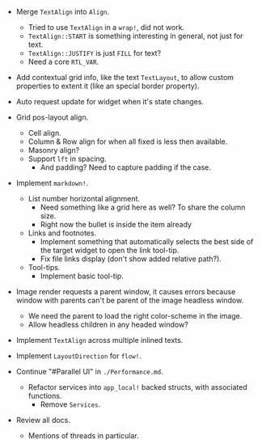 * Merge `TextAlign` into `Align`.
    - Tried to use `TextAlign` in a `wrap!`, did not work.
    - `TextAlign::START` is something interesting in general, not just for text.
    - `TextAlign::JUSTIFY` is just `FILL` for text?
    - Need a core `RTL_VAR`.

* Add contextual grid info, like the text `TextLayout`, to allow custom properties to extent it (like an special border property).

* Auto request update for widget when it's state changes.

* Grid pos-layout align.
    - Cell align.
    - Column & Row align for when all fixed is less then available.
    - Masonry align?
    - Support `lft` in spacing.
        - And padding? Need to capture padding if the case.

* Implement `markdown!`.
    - List number horizontal alignment.
        - Need something like a grid here as well? To share the column size.
        - Right now the bullet is inside the item already
    - Links and footnotes.
        - Implement something that automatically selects the best side of the target widget to open the link tool-tip.
        - Fix file links display (don't show added relative path?).
    - Tool-tips.
        - Implement basic tool-tip.

* Image render requests a parent window, it causes errors because window with parents can't be parent of the image headless window.
    - We need the parent to load the right color-scheme in the image.
    - Allow headless children in any headed window?

* Implement `TextAlign` across multiple inlined texts.
* Implement `LayoutDirection` for `flow!`.

* Continue "#Parallel UI" in `./Performance.md`.
    - Refactor services into `app_local!` backed structs, with associated functions.
        - Remove `Services`.
* Review all docs.
    - Mentions of threads in particular.
